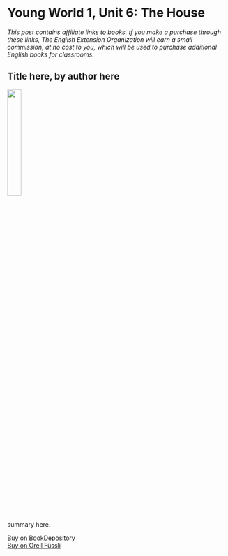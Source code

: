 # Young World 1, Unit 6: The House
*This post contains affiliate links to books. If you make a purchase through these links, The English Extension Organization will earn a small commission, at no cost to you, which will be used to purchase additional English books for classrooms.*



## Title here, by author here

<img src="imgurlinkhere.png" width="25%" />

summary here.

<a href="bookdepository link here" rel="nofollow"> Buy on BookDepository</a>  
<a href="orell fussli link here" rel="nofollow">Buy on Orell Füssli</a>
<!--stackedit_data:
eyJoaXN0b3J5IjpbLTgxODc4MTQwNCwtMTIxNzE1MjM3OF19
-->